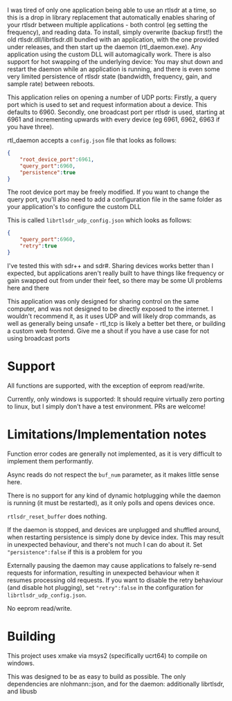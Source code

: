 I was tired of only one application being able to use an rtlsdr at a time, so this is a drop in library replacement that automatically enables sharing of your rtlsdr between multiple applications - both control (eg setting the frequency), and reading data. To install, simply overwrite (backup first!) the old rtlsdr.dll/librtlsdr.dll bundled with an application, with the one provided under releases, and then start up the daemon (rtl_daemon.exe). Any application using the custom DLL will automagically work. There is also support for hot swapping of the underlying device: You may shut down and restart the daemon while an application is running, and there is even some very limited persistence of rtlsdr state (bandwidth, frequency, gain, and sample rate) between reboots.

This application relies on opening a number of UDP ports: Firstly, a query port which is used to set and request information about a device. This defaults to 6960. Secondly, one broadcast port per rtlsdr is used, starting at 6961 and incrementing upwards with every device (eg 6961, 6962, 6963 if you have three).

rtl_daemon accepts a `config.json` file that looks as follows:

```json
{
    "root_device_port":6961,
    "query_port":6960,
    "persistence":true
}
```

The root device port may be freely modified. If you want to change the query port, you'll also need to add a configuration file in the same folder as your application's to configure the custom DLL

This is called `librtlsdr_udp_config.json` which looks as follows:

```json
{
    "query_port":6960,
    "retry":true
}
```

I've tested this with sdr++ and sdr#. Sharing devices works better than I expected, but applications aren't really built to have things like frequency or gain swapped out from under their feet, so there may be some UI problems here and there

This application was only designed for sharing control on the same computer, and was not designed to be directly exposed to the internet. I wouldn't recommend it, as it uses UDP and will likely drop commands, as well as generally being unsafe - rtl_tcp is likely a better bet there, or building a custom web frontend. Give me a shout if you have a use case for not using broadcast ports

# Support

All functions are supported, with the exception of eeprom read/write. 

Currently, only windows is supported: It should require virtually zero porting to linux, but I simply don't have a test environment. PRs are welcome!

# Limitations/Implementation notes

Function error codes are generally not implemented, as it is very difficult to implement them performantly.

Async reads do not respect the `buf_num` parameter, as it makes little sense here.

There is no support for any kind of dynamic hotplugging while the daemon is running (it must be restarted), as it only polls and opens devices once.

`rtlsdr_reset_buffer` does nothing.

If the daemon is stopped, and devices are unplugged and shuffled around, when restarting persistence is simply done by device index. This may result in unexpected behaviour, and there's not much I can do about it. Set `"persistence":false` if this is a problem for you

Externally pausing the daemon may cause applications to falsely re-send requests for information, resulting in unexpected behaviour when it resumes processing old requests. If you want to disable the retry behaviour (and disable hot plugging), set `"retry":false` in the configuration for `librtlsdr_udp_config.json`.

No eeprom read/write.

# Building

This project uses xmake via msys2 (specifically ucrt64) to compile on windows.

This was designed to be as easy to build as possible. The only dependencies are nlohmann::json, and for the daemon: additionally librtlsdr, and libusb